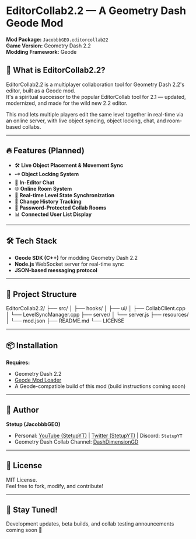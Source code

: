 # EditorCollab2.2 — A Geometry Dash Geode Mod

**Mod Package:** `JacobbbGEO.editorcollab22`  
**Game Version:** Geometry Dash 2.2  
**Modding Framework:** Geode  

## 📖 What is EditorCollab2.2?

EditorCollab2.2 is a multiplayer collaboration tool for Geometry Dash 2.2's editor, built as a Geode mod.  
It's a spiritual successor to the popular EditorCollab tool for 2.1 — updated, modernized, and made for the wild new 2.2 editor.

This mod lets multiple players edit the same level together in real-time via an online server, with live object syncing, object locking, chat, and room-based collabs.

---

## 🔥 Features (Planned)

- 🛠️ **Live Object Placement & Movement Sync**
- 🗝️ **Object Locking System**
- 💬 **In-Editor Chat**
- 🌐 **Online Room System**
- 💾 **Real-time Level State Synchronization**
- 📜 **Change History Tracking**
- 🔐 **Password-Protected Collab Rooms**
- 📊 **Connected User List Display**

---

## 🛠️ Tech Stack

- **Geode SDK (C++)** for modding Geometry Dash 2.2
- **Node.js** WebSocket server for real-time sync
- **JSON-based messaging protocol**

---

## 📂 Project Structure

EditorCollab2.2/
├── src/
│ ├── hooks/
│ ├── ui/
│ ├── CollabClient.cpp
│ └── LevelSyncManager.cpp
├── server/
│ └── server.js
├── resources/
│ └── mod.json
├── README.md
└── LICENSE

---

## 📦 Installation

**Requires:**
- Geometry Dash 2.2
- [Geode Mod Loader](https://geode-sdk.org/)
- A Geode-compatible build of this mod (build instructions coming soon)

---

## 👑 Author

**Stetup (JacobbbGEO)**  
- Personal: [YouTube (StetupYT)](https://youtube.com/@StetupYT) | [Twitter (StetupYT)](https://twitter.com/StetupYT) | Discord: `StetupYT`
- Geometry Dash Collab Channel: [DashDimensionGD](https://youtube.com/@DashDimensionGD)

---

## 📜 License

MIT License.  
Feel free to fork, modify, and contribute!

---

## 📣 Stay Tuned!

Development updates, beta builds, and collab testing announcements coming soon 🚀
